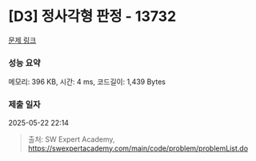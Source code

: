 # [D3] 정사각형 판정 - 13732 

[문제 링크](https://swexpertacademy.com/main/code/problem/problemDetail.do?contestProbId=AX8BAN1qTwoDFARO) 

### 성능 요약

메모리: 396 KB, 시간: 4 ms, 코드길이: 1,439 Bytes

### 제출 일자

2025-05-22 22:14



> 출처: SW Expert Academy, https://swexpertacademy.com/main/code/problem/problemList.do